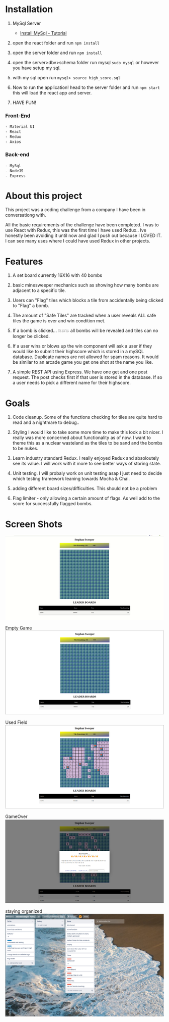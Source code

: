 # Installation


1. MySql Server

     - [Install MySql - Tutorial](https://www.digitalocean.com/community/tutorials/how-to-install-mysql-on-ubuntu-20-04)

2. open the react folder and run `npm install`

3. open the server folder and run `npm install`

4. open the server>dbv>schema folder run mysql `sudo mysql` or however you have setup my sql.

5. with my sql open run `mysql> source high_score.sql`

6. Now to run the application! head to the server folder and run `npm start` this will load the react app and server.

7. HAVE FUN!


### Front-End
    - Material UI
    - React
    - Redux
    - Axios

### Back-end
    - MySql
    - NodeJS
    - Express


# About this project

This project was a coding challenge from a company I have been in conversationg with.

All the basic requirements of the challenge have been completed.
I was to use React with Redux, this was the first time I have used Redux.. Ive honestly been avoiding it until now and glad I push out because I LOVED IT. I can see many uses where I could have used Redux in other projects.

# Features

1. A set board currently 16X16 with 40 bombs

2. basic minesweeper mechanics such as showing how many bombs are adjacent to a specific tile.

3. Users can "Flag" tiles which blocks a tile from accidentally being clicked to "Flag" a bomb.

4. The amount of "Safe Tiles" are tracked when a user reveals ALL safe tiles the game is over and win condition met.

5. If a bomb is clicked... 💥💥💥 all bombs will be revealed and tiles can no longer be clicked.

6. If a user wins or blows up the win component will ask a user if they would like to submit their highscore which is stored in a mySQL database. Duplicate names are not allowed for spam reasons. It would be similar to an arcade game you get one shot at the name you like.

7. A simple REST API using Express. We have one get and one post request. The post checks first if that user is stored in the database. If so a user needs to pick a different name for their highscore.

# Goals

1. Code cleanup. Some of the functions checking for tiles are quite hard to read and a nightmare to debug..

2. Styling I would like to take some more time to make this look a bit nicer. I really was more concerned about functionality as of now. I want to theme this as a nuclear wasteland as the tiles to be sand and the bombs to be nukes.

3. Learn industry standard Redux. I really enjoyed Redux and absoloutely see its value. I will work with it more to see better ways of storing state.

4. Unit testing. I will probaly work on unit testing asap I just need to decide which testing framework leaning towards Mocha & Chai.


5. adding different board sizes/difficulties. This should not be a problem

6. Flag limiter - only allowing a certain amount of flags. As well add to the score for successfully flagged bombs.


# Screen Shots

![MineSweeperGif](https://raw.githubusercontent.com/Stephan-Pauld/MineSweeperChallenge/master/screenshots/Github.gif)

Empty Game
![Blank Board](https://github.com/Stephan-Pauld/MineSweeperChallenge/blob/master/screenshots/blankBoard.png?raw=true)

Used Field
![Playing](https://github.com/Stephan-Pauld/MineSweeperChallenge/blob/master/screenshots/field.png?raw=true)

GameOver
![game over](https://github.com/Stephan-Pauld/MineSweeperChallenge/blob/master/screenshots/gameover.png?raw=true)


staying organized
![trello](https://github.com/Stephan-Pauld/MineSweeperChallenge/blob/master/screenshots/trello.png?raw=true)



